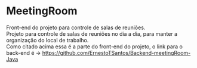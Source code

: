 # MeetingRoom

Front-end do projeto para controle de salas de reuniões.<br>
Projeto para controle de salas de reuniões no dia a dia, para manter a organização do local de trabalho.<br>
Como citado acima essa é a parte do front-end do projeto, o link para o back-end é -> https://github.com/ErnestoTSantos/Backend-meetingRoom-Java
